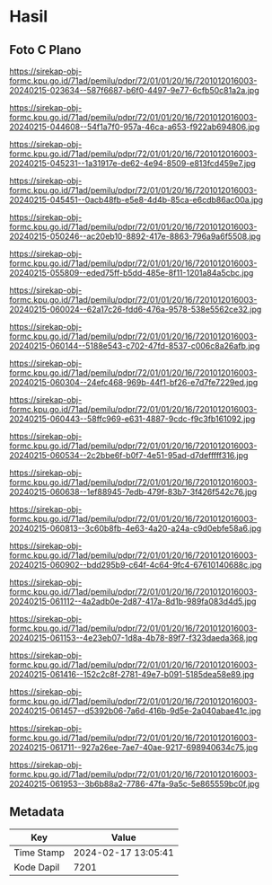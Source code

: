 # Hasil

## Foto C Plano

https://sirekap-obj-formc.kpu.go.id/71ad/pemilu/pdpr/72/01/01/20/16/7201012016003-20240215-023634--587f6687-b6f0-4497-9e77-6cfb50c81a2a.jpg

https://sirekap-obj-formc.kpu.go.id/71ad/pemilu/pdpr/72/01/01/20/16/7201012016003-20240215-044608--54f1a7f0-957a-46ca-a653-f922ab694806.jpg

https://sirekap-obj-formc.kpu.go.id/71ad/pemilu/pdpr/72/01/01/20/16/7201012016003-20240215-045231--1a31917e-de62-4e94-8509-e813fcd459e7.jpg

https://sirekap-obj-formc.kpu.go.id/71ad/pemilu/pdpr/72/01/01/20/16/7201012016003-20240215-045451--0acb48fb-e5e8-4d4b-85ca-e6cdb86ac00a.jpg

https://sirekap-obj-formc.kpu.go.id/71ad/pemilu/pdpr/72/01/01/20/16/7201012016003-20240215-050246--ac20eb10-8892-417e-8863-796a9a6f5508.jpg

https://sirekap-obj-formc.kpu.go.id/71ad/pemilu/pdpr/72/01/01/20/16/7201012016003-20240215-055809--eded75ff-b5dd-485e-8f11-1201a84a5cbc.jpg

https://sirekap-obj-formc.kpu.go.id/71ad/pemilu/pdpr/72/01/01/20/16/7201012016003-20240215-060024--62a17c26-fdd6-476a-9578-538e5562ce32.jpg

https://sirekap-obj-formc.kpu.go.id/71ad/pemilu/pdpr/72/01/01/20/16/7201012016003-20240215-060144--5188e543-c702-47fd-8537-c006c8a26afb.jpg

https://sirekap-obj-formc.kpu.go.id/71ad/pemilu/pdpr/72/01/01/20/16/7201012016003-20240215-060304--24efc468-969b-44f1-bf26-e7d7fe7229ed.jpg

https://sirekap-obj-formc.kpu.go.id/71ad/pemilu/pdpr/72/01/01/20/16/7201012016003-20240215-060443--58ffc969-e631-4887-9cdc-f9c3fb161092.jpg

https://sirekap-obj-formc.kpu.go.id/71ad/pemilu/pdpr/72/01/01/20/16/7201012016003-20240215-060534--2c2bbe6f-b0f7-4e51-95ad-d7defffff316.jpg

https://sirekap-obj-formc.kpu.go.id/71ad/pemilu/pdpr/72/01/01/20/16/7201012016003-20240215-060638--1ef88945-7edb-479f-83b7-3f426f542c76.jpg

https://sirekap-obj-formc.kpu.go.id/71ad/pemilu/pdpr/72/01/01/20/16/7201012016003-20240215-060813--3c60b8fb-4e63-4a20-a24a-c9d0ebfe58a6.jpg

https://sirekap-obj-formc.kpu.go.id/71ad/pemilu/pdpr/72/01/01/20/16/7201012016003-20240215-060902--bdd295b9-c64f-4c64-9fc4-67610140688c.jpg

https://sirekap-obj-formc.kpu.go.id/71ad/pemilu/pdpr/72/01/01/20/16/7201012016003-20240215-061112--4a2adb0e-2d87-417a-8d1b-989fa083d4d5.jpg

https://sirekap-obj-formc.kpu.go.id/71ad/pemilu/pdpr/72/01/01/20/16/7201012016003-20240215-061153--4e23eb07-1d8a-4b78-89f7-f323daeda368.jpg

https://sirekap-obj-formc.kpu.go.id/71ad/pemilu/pdpr/72/01/01/20/16/7201012016003-20240215-061416--152c2c8f-2781-49e7-b091-5185dea58e89.jpg

https://sirekap-obj-formc.kpu.go.id/71ad/pemilu/pdpr/72/01/01/20/16/7201012016003-20240215-061457--d5392b06-7a6d-416b-9d5e-2a040abae41c.jpg

https://sirekap-obj-formc.kpu.go.id/71ad/pemilu/pdpr/72/01/01/20/16/7201012016003-20240215-061711--927a26ee-7ae7-40ae-9217-698940634c75.jpg

https://sirekap-obj-formc.kpu.go.id/71ad/pemilu/pdpr/72/01/01/20/16/7201012016003-20240215-061953--3b6b88a2-7786-47fa-9a5c-5e865559bc0f.jpg


## Metadata

| Key        | Value               |
| ---------- | ------------------- |
| Time Stamp | 2024-02-17 13:05:41 |
| Kode Dapil | 7201                |



